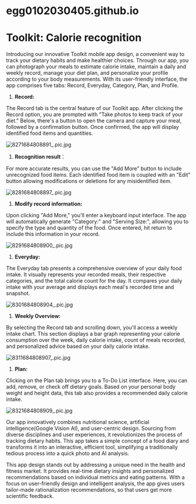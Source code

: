 # egg0102030405.github.io
# Toolkit: Calorie recognition

Introducing our innovative Toolkit mobile app design, a convenient way to track your dietary habits and make healthier choices. Through our app, you can photograph your meals to estimate calorie intake, maintain a daily and weekly record, manage your diet plan, and personalize your profile according to your body measurements. With its user-friendly interface, the app comprises five tabs: Record, Everyday, Category, Plan, and Profile.

1. **Record:**

The Record tab is the central feature of our Toolkit app. After clicking the Record option, you are prompted with "Take photos to keep track of your diet." Below, there's a button to open the camera and capture your meal, followed by a confirmation button. Once confirmed, the app will display identified food items and quantities. 

![8271684808891_.pic.jpg](Toolkit%20Calorie%20recognition%202a331e230cb7494caa8d8adb45cdc048/8271684808891_.pic.jpg)

1. **Recognition result**：

For more accurate results, you can use the "Add More" button to include unrecognized food items. Each identified food item is coupled with an "Edit" button allowing modifications or deletions for any misidentified item.

![8281684808897_.pic.jpg](Toolkit%20Calorie%20recognition%202a331e230cb7494caa8d8adb45cdc048/8281684808897_.pic.jpg)

1. **Modify record information:**

Upon clicking "Add More," you'll enter a keyboard input interface. The app will automatically generate "Category:" and "Serving Size:", allowing you to specify the type and quantity of the food. Once entered, hit return to include this information in your record.

![8291684808900_.pic.jpg](Toolkit%20Calorie%20recognition%202a331e230cb7494caa8d8adb45cdc048/8291684808900_.pic.jpg)

1. **Everyday:**

The Everyday tab presents a comprehensive overview of your daily food intake. It visually represents your recorded meals, their respective categories, and the total calorie count for the day. It compares your daily intake with your average and displays each meal's recorded time and snapshot.

![8301684808904_.pic.jpg](Toolkit%20Calorie%20recognition%202a331e230cb7494caa8d8adb45cdc048/8301684808904_.pic.jpg)

1. **Weekly Overview:**

By selecting the Record tab and scrolling down, you'll access a weekly intake chart. This section displays a bar graph representing your calorie consumption over the week, daily calorie intake, count of meals recorded, and personalized advice based on your daily calorie intake.

![8311684808907_.pic.jpg](Toolkit%20Calorie%20recognition%202a331e230cb7494caa8d8adb45cdc048/8311684808907_.pic.jpg)

1. **Plan:**

Clicking on the Plan tab brings you to a To-Do List interface. Here, you can add, remove, or check off dietary goals. Based on your personal body weight and height data, this tab also provides a recommended daily calorie intake.

![8321684808909_.pic.jpg](Toolkit%20Calorie%20recognition%202a331e230cb7494caa8d8adb45cdc048/8321684808909_.pic.jpg)

Our app innovatively combines nutritional science, artificial intelligence(Google Vision AI), and user-centric design. Sourcing from diverse disciplines and user experiences, it revolutionizes the process of tracking dietary habits. This app takes a simple concept of a food diary and transforms it into an interactive, efficient tool, simplifying a traditionally tedious process into a quick photo and AI analysis.

This app design stands out by addressing a unique need in the health and fitness market. It provides real-time dietary insights and personalized recommendations based on individual metrics and eating patterns. With a focus on user-friendly design and intelligent analysis, the app gives users tailor-made rationalization recommendations, so that users get more scientific feedback.
